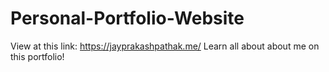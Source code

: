 # Personal-Portfolio-Website
View at this link:
https://jayprakashpathak.me/ Learn all about about me on this portfolio!
